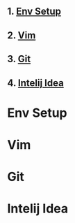 ## 1. [Env Setup](#env-setup)
## 2. [Vim](#vim)
## 3. [Git](#git)
## 4. [Intelij Idea](#intelij-idea)

# Env Setup
# Vim
# Git
# Intelij Idea

